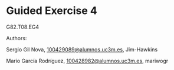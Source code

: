 # Guided Exercise 4

G82.T08.EG4

Authors:

Sergio Gil Nova, 100429089@alumnos.uc3m.es, Jim-Hawkins

Mario García Rodríguez, 100428982@alumnos.uc3m.es, mariwogr
